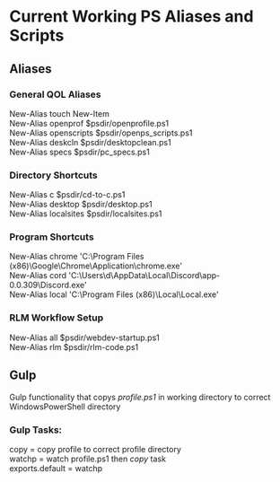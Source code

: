 # Current Working PS Aliases and Scripts

## Aliases

### General QOL Aliases
New-Alias touch New-Item<br />
New-Alias openprof $psdir/openprofile.ps1<br />
New-Alias openscripts $psdir/openps_scripts.ps1<br />
New-Alias deskcln $psdir/desktopclean.ps1<br />
New-Alias specs $psdir/pc_specs.ps1<br />

### Directory Shortcuts
New-Alias c $psdir/cd-to-c.ps1<br />
New-Alias desktop $psdir/desktop.ps1<br />
New-Alias localsites $psdir/localsites.ps1<br />

### Program Shortcuts
New-Alias chrome 'C:\Program Files (x86)\Google\Chrome\Application\chrome.exe'<br />
New-Alias cord 'C:\Users\d\AppData\Local\Discord\app-0.0.309\Discord.exe'<br />
New-Alias local 'C:\Program Files (x86)\Local\Local.exe'<br />

### RLM Workflow Setup
New-Alias all $psdir/webdev-startup.ps1<br />
New-Alias rlm $psdir/rlm-code.ps1<br />

## Gulp
Gulp functionality that copys *profile.ps1* in working directory to correct WindowsPowerShell directory

### Gulp Tasks:
copy = copy profile to correct profile directory<br />
watchp = watch profile.ps1 then *copy* task<br />
exports.default = watchp<br />